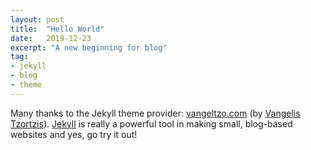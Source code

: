 ```yaml
---
layout: post
title:  "Hello World"
date:   2019-12-23
excerpt: "A new beginning for blog"
tag:
- jekyll 
- blog
- theme
---
```


Many thanks to the Jekyll theme provider: [vangeltzo.com](http://vangeltzo.com/) (by [Vangelis Tzortzis](https://github.com/srekoble)).
[Jekyll](https://jekyllrb.com/) is really a powerful tool in making small, blog-based websites and yes, go try it out!
